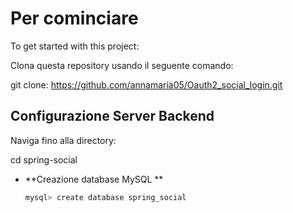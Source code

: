 # Per cominciare
To get started with this project:

Clona questa repository usando il seguente comando:

git clone: https://github.com/annamaria05/Oauth2_social_login.git

## Configurazione Server Backend

Naviga fino alla directory: 

cd spring-social 

+ **Creazione database MySQL **

	```bash
	mysql> create database spring_social
	```


